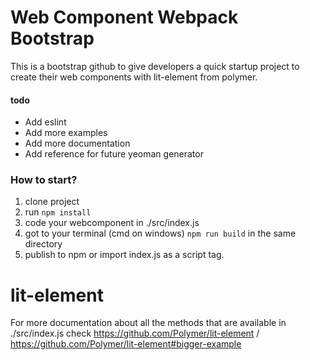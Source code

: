 # Web Component Webpack Bootstrap

This is a bootstrap github to give developers a quick startup project to
create their web components with lit-element from polymer.

#### todo
- Add eslint
- Add more examples
- Add more documentation
- Add reference for future yeoman generator

### How to start?
 1. clone project
 2. run ```npm install```
 3. code your webcomponent in ./src/index.js
 4. got to your terminal (cmd on windows) ```npm run build``` in the same directory
 5. publish to npm or import index.js as a script tag.

# lit-element
For more documentation about all the methods that are available in ./src/index.js
check https://github.com/Polymer/lit-element / https://github.com/Polymer/lit-element#bigger-example
